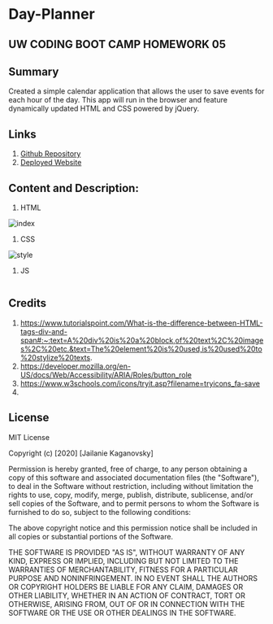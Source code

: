 # Day-Planner

## UW CODING BOOT CAMP HOMEWORK 05

## Summary
Created a simple calendar application that allows the user to save events for each hour of the day. This app will run in the browser and feature dynamically updated HTML and CSS powered by jQuery.


## Links
1. [Github Repository](https://github.com/jkaganovsky/Day-Planner)
1. [Deployed Website](https://jkaganovsky.github.io/Day-Planner/)


## Content and Description:
1. HTML

![index](./assets/images/index-html.png)

1. CSS

![style](./assets/images/style-css.png)

1. JS

![]()


## Credits
1. https://www.tutorialspoint.com/What-is-the-difference-between-HTML-tags-div-and-span#:~:text=A%20div%20is%20a%20block,of%20text%2C%20images%2C%20etc.&text=The%20element%20is%20used,is%20used%20to%20stylize%20texts.
1. https://developer.mozilla.org/en-US/docs/Web/Accessibility/ARIA/Roles/button_role
1. https://www.w3schools.com/icons/tryit.asp?filename=tryicons_fa-save
1.

## License
MIT License

Copyright (c) [2020] [Jailanie Kaganovsky]

Permission is hereby granted, free of charge, to any person obtaining a copy
of this software and associated documentation files (the "Software"), to deal
in the Software without restriction, including without limitation the rights
to use, copy, modify, merge, publish, distribute, sublicense, and/or sell
copies of the Software, and to permit persons to whom the Software is
furnished to do so, subject to the following conditions:

The above copyright notice and this permission notice shall be included in all
copies or substantial portions of the Software.

THE SOFTWARE IS PROVIDED "AS IS", WITHOUT WARRANTY OF ANY KIND, EXPRESS OR
IMPLIED, INCLUDING BUT NOT LIMITED TO THE WARRANTIES OF MERCHANTABILITY,
FITNESS FOR A PARTICULAR PURPOSE AND NONINFRINGEMENT. IN NO EVENT SHALL THE
AUTHORS OR COPYRIGHT HOLDERS BE LIABLE FOR ANY CLAIM, DAMAGES OR OTHER
LIABILITY, WHETHER IN AN ACTION OF CONTRACT, TORT OR OTHERWISE, ARISING FROM,
OUT OF OR IN CONNECTION WITH THE SOFTWARE OR THE USE OR OTHER DEALINGS IN THE
SOFTWARE.

